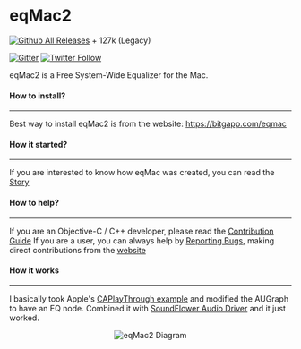 eqMac2
===
[![Github All Releases](https://img.shields.io/github/downloads/romankisil/eqMac2/total.svg)]() + 127k (Legacy)

[![Gitter](https://img.shields.io/gitter/room/nwjs/nw.js.svg)](https://gitter.im/eqMac2/Lobby?source=github)
[![Twitter Follow](https://img.shields.io/twitter/follow/RomanBitgapp.svg?style=social)](http://twitter.com/AudioKitMan)

eqMac2 is a Free System-Wide Equalizer for the Mac.

#### How to install?
---
Best way to install eqMac2 is from the website: https://bitgapp.com/eqmac
#### How it started?
---
If you are interested to know how eqMac was created, you can read the [Story](https://github.com/romankisil/eqMac2/blob/master/STORY.md)

#### How to help?
---
If you are an Objective-C / C++ developer, please read the [Contribution Guide](https://github.com/romankisil/eqMac2/blob/master/CONTRIBUTING.md)
If you are a user, you can always help by [Reporting Bugs](https://github.com/romankisil/eqMac2/blob/master/CONTRIBUTING.md),
making direct contributions from the [website](https://bitgapp.com/eqmac/#/donate)


#### How it works
---
I basically took Apple's [CAPlayThrough example](https://developer.apple.com/library/content/samplecode/CAPlayThrough/Introduction/Intro.html) and modified the AUGraph to have an EQ node. Combined it with [SoundFlower Audio Driver](https://github.com/mattingalls/Soundflower) and it just worked. 
<p align="center">
  <img alt="eqMac2 Diagram" src="https://user-images.githubusercontent.com/8472525/29003031-13d1cd60-7aa7-11e7-9868-6afc36a34b52.jpg">
</p>
